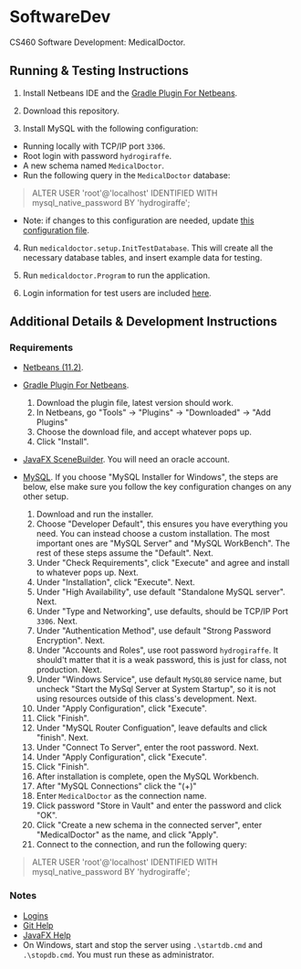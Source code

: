# SoftwareDev
CS460 Software Development: MedicalDoctor.

## Running & Testing Instructions

1. Install Netbeans IDE and the [Gradle Plugin For Netbeans](http://plugins.netbeans.org/plugin/44510/gradle-support).

2. Download this repository.

3. Install MySQL with the following configuration:
* Running locally with TCP/IP port `3306`.
* Root login with password `hydrogiraffe`.
* A new schema named `MedicalDoctor`.
* Run the following query in the `MedicalDoctor` database:

> ALTER USER 'root'@'localhost' IDENTIFIED WITH mysql_native_password BY 'hydrogiraffe';

* Note: if changes to this configuration are needed, update [this configuration file](/src/main/resources/hibernate.cfg.xml).

4. Run `medicaldoctor.setup.InitTestDatabase`. This will create all the necessary database tables, 
and insert example data for testing.

5. Run `medicaldoctor.Program` to run the application.

6. Login information for test users are included [here](logins.md).

## Additional Details & Development Instructions

### Requirements

* [Netbeans (11.2)](https://netbeans.apache.org/download/nb112/nb112.html).

* [Gradle Plugin For Netbeans](http://plugins.netbeans.org/plugin/44510/gradle-support).
    1. Download the plugin file, latest version should work.
    2. In Netbeans, go "Tools" -> "Plugins" -> "Downloaded" -> "Add Plugins"
    3. Choose the download file, and accept whatever pops up.
    4. Click "Install".

* [JavaFX SceneBuilder](https://www.oracle.com/java/technologies/javafxscenebuilder-1x-archive-downloads.html).
You will need an oracle account.

* [MySQL](https://dev.mysql.com/downloads/). If you choose "MySQL Installer for Windows", the steps are below, else
make sure you follow the key configuration changes on any other setup.
    1. Download and run the installer.
    2. Choose "Developer Default", this ensures you have everything you need. You can instead choose 
    a custom installation. The most important ones are "MySQL Server" and "MySQL WorkBench". The rest of these
    steps assume the "Default". Next.
    3. Under "Check Requirements", click "Execute" and agree and install to whatever pops up. Next.
    4. Under "Installation", click "Execute". Next.
    5. Under "High Availability", use default "Standalone MySQL server". Next.
    6. Under "Type and Networking", use defaults, should be TCP/IP Port `3306`. Next.
    7. Under "Authentication Method", use default "Strong Password Encryption". Next.
    8. Under "Accounts and Roles", use root password `hydrogiraffe`. It should't matter that it is a weak password, 
    this is just for class, not production. Next.
    9. Under "Windows Service", use default `MySQL80` service name, but uncheck "Start the MySql Server at System Startup", so
    it is not using resources outside of this class's development. Next.
    10. Under "Apply Configuration", click "Execute". 
    11. Click "Finish".
    12. Under "MySQL Router Configuation", leave defaults and click "finish". Next.
    13. Under "Connect To Server", enter the root password. Next.
    14. Under "Apply Configuration", click "Execute".
    15. Click "Finish".
    16. After installation is complete, open the MySQL Workbench.
    17. After "MySQL Connections" click the "(+)"
    18. Enter `MedicalDoctor` as the connection name.
    19. Click password "Store in Vault" and enter the password and click "OK".
    20. Click "Create a new schema in the connected server", enter "MedicalDoctor" as the name, and click "Apply".
    21. Connect to the connection, and run the following query: 
    
> ALTER USER 'root'@'localhost' IDENTIFIED WITH mysql_native_password BY 'hydrogiraffe';   

### Notes

* [Logins](logins.md)
* [Git Help](devnotes.md)
* [JavaFX Help](javafx.md)
* On Windows, start and stop the server using `.\startdb.cmd` and `.\stopdb.cmd`. You must run these as administrator.
